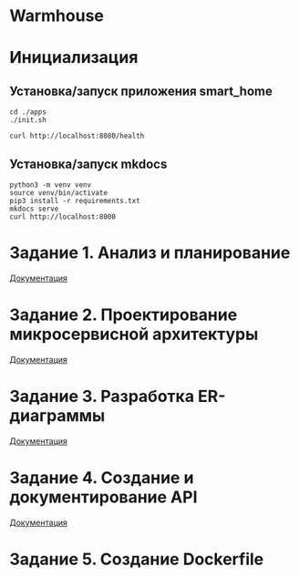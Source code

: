 # Warmhouse

# Инициализация

## Установка/запуск приложения smart_home

```
cd ./apps
./init.sh

curl http://localhost:8080/health
```

## Установка/запуск mkdocs

```
python3 -m venv venv
source venv/bin/activate
pip3 install -r requirements.txt
mkdocs serve
curl http://localhost:8000
```

# Задание 1. Анализ и планирование

[Документация](http://127.0.0.1:8000/architecture/task1/)

# Задание 2. Проектирование микросервисной архитектуры

[Документация](http://127.0.0.1:8000/architecture/task2/)

# Задание 3. Разработка ER-диаграммы

[Документация](http://127.0.0.1:8000/architecture/task3/)

# Задание 4. Создание и документирование API

[Документация](http://127.0.0.1:8000/architecture/task4/)

# Задание 5. Создание Dockerfile
